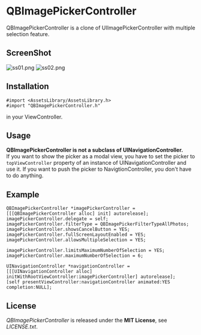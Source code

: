 # QBImagePickerController
QBImagePickerController is a clone of UIImagePickerController with multiple selection feature.


## ScreenShot
![ss01.png](http://adotout.sakura.ne.jp/github/QBImagePickerController/ss01.png)
![ss02.png](http://adotout.sakura.ne.jp/github/QBImagePickerController/ss02.png)


## Installation
	#import <AssetsLibrary/AssetsLibrary.h>
	#import "QBImagePickerController.h"
in your ViewController.


## Usage
**QBImagePickerController is not a subclass of UINavigationController.**  
If you want to show the picker as a modal view, you have to set the picker to `topViewController` property of an instance of UINavigationController and use it.
If you want to push the picker to NavigtionController, you don't have to do anything.


## Example
	QBImagePickerController *imagePickerController = [[[QBImagePickerController alloc] init] autorelease];
	imagePickerController.delegate = self;
	imagePickerController.filterType = QBImagePickerFilterTypeAllPhotos;
	imagePickerController.showsCancelButton = YES;
	imagePickerController.fullScreenLayoutEnabled = YES;
	imagePickerController.allowsMultipleSelection = YES;

	imagePickerController.limitsMaximumNumberOfSelection = YES;
	imagePickerController.maximumNumberOfSelection = 6;

	UINavigationController *navigationController = [[[UINavigationController alloc] initWithRootViewController:imagePickerController] autorelease];
	[self presentViewController:navigationController animated:YES completion:NULL];


## License
*QBImagePickerController* is released under the **MIT License**, see *LICENSE.txt*.